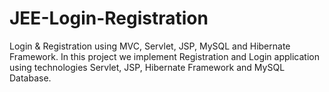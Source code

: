 # JEE-Login-Registration
Login &amp; Registration using MVC, Servlet, JSP, MySQL and Hibernate Framework.
In this project we implement Registration and Login application using technologies Servlet, JSP, Hibernate Framework and MySQL Database.
